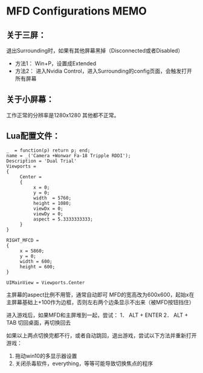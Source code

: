 # MFD Configurations MEMO

## 关于三屏：
退出Surrounding时，如果有其他屏幕黑掉（Disconnected或者Disabled）
- 方法1：
Win+P，设置成Extended
- 方法2：
进入Nvidia Control，进入Surrounding的config页面，会触发打开所有屏幕

## 关于小屏幕：
工作正常的分辨率是1280x1280
其他都不正常。

## Lua配置文件：
```
_  = function(p) return p; end;
name = _('Camera +Wonwar Fa-18 Tripple RDDI');
Description = 'Dual Trial'
Viewports =
{
     Center =
     {
          x = 0;
          y = 0;
          width  = 5760;
          height = 1080;
          viewDx = 0;
          viewDy = 0;
          aspect = 5.3333333333;
     }
}

RIGHT_MFCD =
{
     x = 5860;
     y = 0;
     width = 600;
     height = 600;
}

UIMainView = Viewports.Center
```

主屏幕的aspect比例不用管，通常自动即可
MFD的宽高改为600x600，起始x在主屏幕基础上+100作为边框，否则左右两个边条显示不出来（被MFD按钮挡住）

进入游戏后，如果MFD和主屏堆到一起，尝试：
1．	ALT + ENTER
2．	ALT + TAB 切回桌面，再切换回去

如果以上两点切换完都不行，或者自动跳回，退出游戏，尝试以下方法并重新打开游戏：
1.	拖动win10的多显示器设置
2.	关闭杀毒软件，everything，等等可能导致切换焦点的程序
